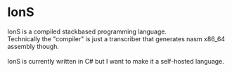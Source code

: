 # IonS
IonS is a compiled stackbased programming language.\
Technically the "compiler" is just a transcriber that generates nasm x86_64 assembly though.\
\
IonS is currently written in C# but I want to make it a self-hosted language.